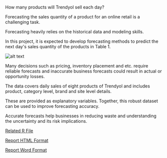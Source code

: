 How many products will Trendyol sell each day? 
  
Forecasting the sales quantity of a product for an online retail is a challenging task. 

Forecasting heavily relies on the historical data and modeling skills.

In this project, it is expected to develop forecasting methods to predict the next day's sales quantity of the products in Table 1.


![alt text](https://user-images.githubusercontent.com/61253032/86615271-e716a800-bfbc-11ea-8bed-6d2fc826bbf1.jpg)



Many decisions such as pricing, inventory placement and etc. require reliable forecasts and inaccurate business forecasts could result in actual or opportunity losses. 

The data covers daily sales of eight products of Trendyol and includes product, category level, brand and site level details. 

These are provided as explanatory variables. Together, this robust dataset can be used to improve forecasting accuracy. 

Accurate forecasts help businesses in reducing waste and understanding the uncertainty and its risk implications.


[Related R File](Project.R)


[Report HTML Format](Files/Html/Rapor360proje.htm)


[Report Word Format](Files/Rapor360proje.docx.docx)
